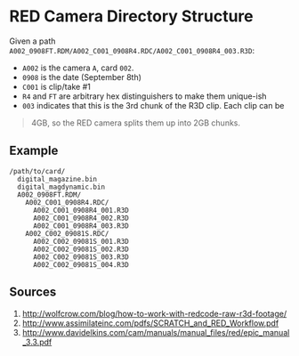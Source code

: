 # RED Camera Directory Structure

Given a path `A002_0908FT.RDM/A002_C001_0908R4.RDC/A002_C001_0908R4_003.R3D`:

* `A002` is the camera `A`, card `002`.
* `0908` is the date (September 8th)
* `C001` is clip/take #1
* `R4` and `FT` are arbitrary hex distinguishers to make them unique-ish
* `003` indicates that this is the 3rd chunk of the R3D clip.  Each clip can be
>4GB, so the RED camera splits them up into 2GB chunks.

## Example

```
/path/to/card/
  digital_magazine.bin
  digital_magdynamic.bin
  A002_0908FT.RDM/
    A002_C001_0908R4.RDC/
      A002_C001_0908R4_001.R3D
      A002_C001_0908R4_002.R3D
      A002_C001_0908R4_003.R3D
    A002_C002_09081S.RDC/
      A002_C002_09081S_001.R3D
      A002_C002_09081S_002.R3D
      A002_C002_09081S_003.R3D
      A002_C002_09081S_004.R3D
```

## Sources

1. http://wolfcrow.com/blog/how-to-work-with-redcode-raw-r3d-footage/
2. http://www.assimilateinc.com/pdfs/SCRATCH_and_RED_Workflow.pdf
3. http://www.davidelkins.com/cam/manuals/manual_files/red/epic_manual_3.3.pdf
